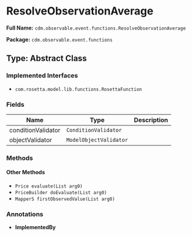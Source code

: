 # ResolveObservationAverage

**Full Name:** `cdm.observable.event.functions.ResolveObservationAverage`

**Package:** `cdm.observable.event.functions`

## Type: Abstract Class

### Implemented Interfaces

- `com.rosetta.model.lib.functions.RosettaFunction`

### Fields

| Name | Type | Description |
|------|------|-------------|
| conditionValidator | `ConditionValidator` |  |
| objectValidator | `ModelObjectValidator` |  |

### Methods

#### Other Methods

- `Price evaluate(List arg0)`
- `PriceBuilder doEvaluate(List arg0)`
- `MapperS firstObservedValue(List arg0)`

### Annotations

- **ImplementedBy**

